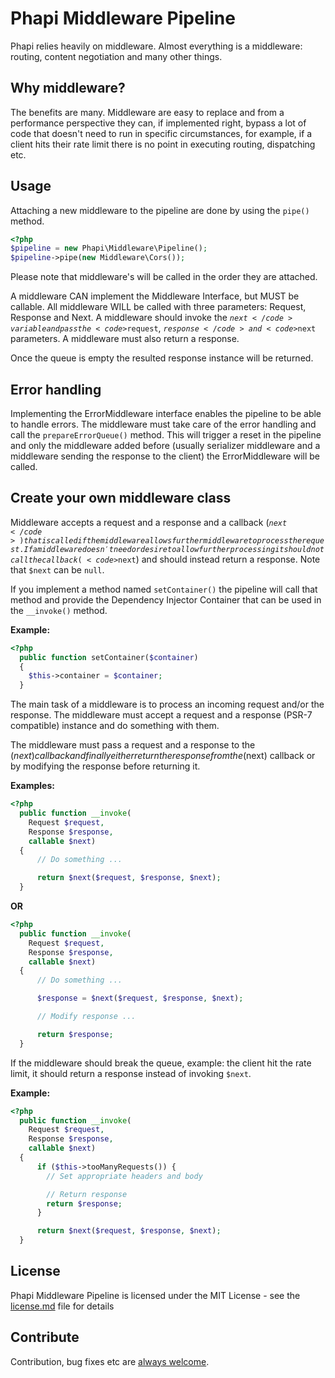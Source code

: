 # Phapi Middleware Pipeline

Phapi relies heavily on middleware. Almost everything is a middleware: routing, content negotiation and many other things.

## Why middleware?
The benefits are many. Middleware are easy to replace and from a performance perspective they can, if implemented right, bypass a lot of code that doesn't need to run in specific circumstances, for example, if a client hits their rate limit there is no point in executing routing, dispatching etc.

## Usage
Attaching a new middleware to the pipeline are done by using the <code>pipe()</code> method.

```php
<?php
$pipeline = new Phapi\Middleware\Pipeline();
$pipeline->pipe(new Middleware\Cors());
```

Please note that middleware's will be called in the order they are attached.

A middleware CAN implement the Middleware Interface, but MUST be callable. All middleware WILL be called with three parameters: Request, Response and Next. A middleware should invoke the <code>$next</code> variable and pass the <code>$request</code>, <code>$response</code> and <code>$next</code> parameters. A middleware must also return a response.

Once the queue is empty the resulted response instance will be returned.

## Error handling
Implementing the ErrorMiddleware interface enables the pipeline to be able to handle errors. The middleware must take care of the error handling and call the <code>prepareErrorQueue()</code> method. This will trigger a reset in the pipeline and only the middleware added before (usually serializer middleware and a middleware sending the response to the client) the ErrorMiddleware will be called.


## Create your own middleware class

Middleware accepts a request and a response and a callback (<code>$next</code>) that is called if the middleware allows further middleware to process the request. If a middleware doesn't need or desire to allow further processing it should not call the callback (<code>$next</code>) and should instead return a response. Note that <code>$next</code> can be <code>null</code>.

If you implement a method named <code>setContainer()</code> the pipeline will call that method and provide the Dependency Injector Container that can be used in the <code>__invoke()</code> method.

**Example:**

```php
<?php
  public function setContainer($container)
  {
    $this->container = $container;
  }
```

The main task of a middleware is to process an incoming request and/or the response. The middleware must accept a request and a response (PSR-7 compatible) instance and do something with them.

The middleware must pass a request and a response to the ($next) callback and finally either return the response from the ($next) callback or by modifying the response before returning it.

**Examples:**
```php
<?php
  public function __invoke(
    Request $request,
    Response $response,
    callable $next)
  {
      // Do something ...

      return $next($request, $response, $next);
  }
```

**OR**

```php
<?php
  public function __invoke(
    Request $request,
    Response $response,
    callable $next)
  {
      // Do something ...

      $response = $next($request, $response, $next);

      // Modify response ...

      return $response;
  }
```

If the middleware should break the queue, example: the client hit the rate limit, it should return a response instead of invoking <code>$next</code>.

**Example:**

```php
<?php
  public function __invoke(
    Request $request,
    Response $response,
    callable $next)
  {
      if ($this->tooManyRequests()) {
        // Set appropriate headers and body

        // Return response
        return $response;
      }

      return $next($request, $response, $next);
  }
```


## License
Phapi Middleware Pipeline is licensed under the MIT License - see the [license.md](https://github.com/phapi/pipeline/blob/master/license.md) file for details

## Contribute
Contribution, bug fixes etc are [always welcome](https://github.com/phapi/pipeline/issues/new).
